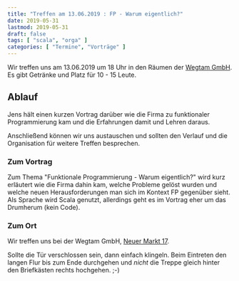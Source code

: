 ```yaml
---
title: "Treffen am 13.06.2019 : FP - Warum eigentlich?"
date: 2019-05-31
lastmod: 2019-05-31
draft: false
tags: [ "scala", "orga" ]
categories: [ "Termine", "Vorträge" ]
---
```


Wir treffen uns am 13.06.2019 um 18 Uhr in den Räumen der [Wegtam GmbH](https://www.wegtam.com/). Es gibt Getränke und Platz für 10 - 15 Leute.

## Ablauf ##

Jens hält einen kurzen Vortrag darüber wie die Firma zu funktionaler Programmierung kam und die Erfahrungen damit und Lehren daraus.

Anschließend können wir uns austauschen und sollten den Verlauf und die Organisation für weitere Treffen besprechen.

### Zum Vortrag ###

Zum Thema "Funktionale Programmierung - Warum eigentlich?" wird kurz erläutert wie die Firma dahin kam, welche Probleme gelöst wurden und welche neuen Herausforderungen man sich im Kontext FP gegenüber sieht. Als Sprache wird Scala genutzt, allerdings geht es im Vortrag eher um das Drumherum (kein Code).

### Zum Ort ###

Wir treffen uns bei der Wegtam GmbH, [Neuer Markt 17](https://osm.org/go/0NDcU6eSv?way=89795854).

Sollte die Tür verschlossen sein, dann einfach klingeln. Beim Eintreten den langen Flur bis zum Ende durchgehen und _nicht_ die Treppe gleich hinter den Briefkästen rechts hochgehen. ;-)

